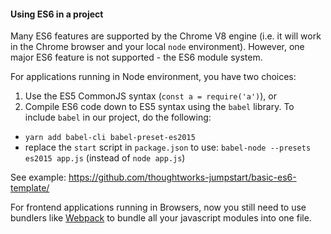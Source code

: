 #### Using ES6 in a project

Many ES6 features are supported by the Chrome V8 engine (i.e. it will work in the Chrome browser and your local `node` environment). However, one major ES6 feature is not supported - the ES6 module system.

For applications running in Node environment, you have two choices:

1. Use the ES5 CommonJS syntax (`const a = require('a')`), or 
2. Compile ES6 code down to ES5 syntax using the `babel` library. To include `babel` in our project, do the following:
  - `yarn add babel-cli babel-preset-es2015` 
  - replace the `start` script in `package.json` to use: `babel-node --presets es2015 app.js` (instead of `node app.js`)

See example: https://github.com/thoughtworks-jumpstart/basic-es6-template/

For frontend applications running in Browsers, now you still need to use bundlers like [Webpack](https://webpack.js.org/) to bundle all your javascript modules into one file. 